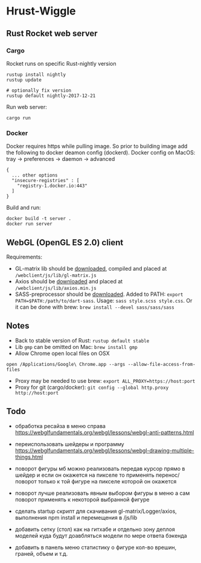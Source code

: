 # Hrust-Wiggle

## Rust Rocket web server

### Cargo


Rocket runs on specific Rust-nightly version
```
rustup install nightly
rustup update

# optionally fix version
rustup default nightly-2017-12-21
```


Run web server:
```
cargo run
```



### Docker

Docker requires https while pulling image.
So prior to building image add the following to docker deamon config (dockerd).
Docker config on MacOS: tray -> preferences -> daemon -> advanced

```
{
  ... other options
  "insecure-registries" : [
    "registry-1.docker.io:443"
  ]
}
```


Build and run:
```
docker build -t server .
docker run server
```


## WebGL (OpenGL ES 2.0) client

Requirements:
- GL-matrix lib should be [downloaded](http://glmatrix.net/), compiled and placed at `/webclient/js/lib/gl-matrix.js`
- Axios should be [downloaded](https://github.com/axios/axios) and placed at `/webclient/js/lib/axios.min.js`
- SASS-preprocessor should be [downloaded](http://sass-lang.com/install).
Added to PATH: `export PATH=$PATH:/path/to/dart-sass`. Usage: `sass style.scss style.css`.
Or it can be done with brew: `brew install --devel sass/sass/sass`


## Notes
- Back to stable version of Rust: `rustup default stable`
- Lib `gmp` can be omitted on Mac: `brew install gmp`
- Allow Chrome open local files on OSX
```
open /Applications/Google\ Chrome.app --args --allow-file-access-from-files
```
- Proxy may be needed to use brew: `export ALL_PROXY=https://host:port`
- Proxy for git (cargo/docker): `git config --global http.proxy http://host:port`



## Todo
- обработка ресайза в меню справа
https://webglfundamentals.org/webgl/lessons/webgl-anti-patterns.html

- переиспользовать шейдеры и программу
https://webglfundamentals.org/webgl/lessons/webgl-drawing-multiple-things.html

- поворот фигуры мб можно реализовать передав курсор прямо в шейдер и если он окажется на пикселе то применять перенос/поворот только к той фигуре на пикселе которой он окажется

- поворот лучше реализовать явным выбором фигуры в меню а сам поворот применять к некоторой выбранной фигуре

- сделать startup скрипт для скачивания gl-matrix/Logger/axios, выполнения npm install и перемещения в /js/lib

- добавить сетку (стол) как на гитхабе и отдельно зону деплоя моделей куда будут доавбляться модели по мере ответа бэкенда

- добавить в панель меню статистику о фигуре кол-во врешин, граней, объем и т.д.
